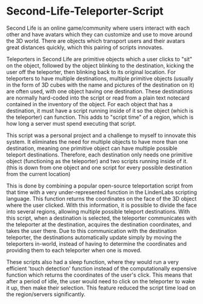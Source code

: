 # Second-Life-Teleporter-Script
Second Life is an online game/community where users interact with each other and have avatars which they can customize and use to move around the 3D world. There are objects which transport users and their avatars great distances quickly, which this pairing of scripts innovates.

Teleporters in Second Life are primitive objects which a user clicks to "sit" on the object, followed by the object blinking to the destination, kicking the user off the teleporter, then blinking back to its original location.
For teleporters to have multiple destinations, multiple primitive objects (usually in the form of 3D cubes with the name and pictures of the destination on it) are often used, with one object having one destination.
These destinations are normally hard-coded into the script or read from a plain text notecard contained in the inventory of the object.
For each object that has a destination, it must have a script running inside of it so the object (which is the teleporter) can function. This adds to "script time" of a region, which is how long a server must spend executing that script.

This script was a personal project and a challenge to myself to innovate this system.
It eliminates the need for multiple objects to have more than one destination, meaning one primitive object can have multiple possible teleport destinations.
Therefore, each destination only needs one primitive object (functioning as the teleporter) and two scripts running inside of it.
  (this is down from one object and one script for every possible destination from the current location)

This is done by combining a popular open-source teleportation script from that time with a very under-represented function in the LindenLabs scripting language.
This function returns the coordinates on the face of the 3D object where the user clicked. With this information, it is possible to divide the face into several regions, allowing multiple possible teleport destinations.
With this script, when a destination is selected, the teleporter communicates with the teleporter at the destination, acquires the destination coordinates, and takes the user there.
Due to this communication with the destination teleporter, the destinations automatically update simply by moving the teleporters in-world, instead of having to determine the coordinates and providing them to each teleporter when one is moved.

These scripts also had a sleep function, where they would run a very efficient 'touch detection' function instead of the computationally expensive function which returns the coordinates of the user's click.
This means that after a period of idle, the user would need to click on the teleporter to wake it up, then make their selection.
This feature reduced the script time load on the region/servers significantly.
